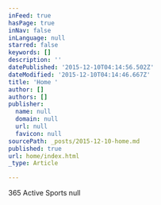 ```yaml
---
inFeed: true
hasPage: true
inNav: false
inLanguage: null
starred: false
keywords: []
description: ''
datePublished: '2015-12-10T04:14:56.502Z'
dateModified: '2015-12-10T04:14:46.667Z'
title: 'Home '
author: []
authors: []
publisher:
  name: null
  domain: null
  url: null
  favicon: null
sourcePath: _posts/2015-12-10-home.md
published: true
url: home/index.html
_type: Article

---
```

365 Active Sports
null